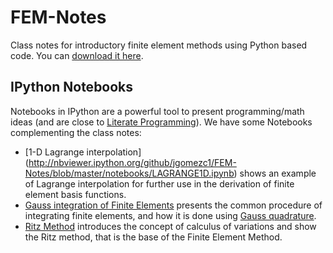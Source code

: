 # FEM-Notes
Class notes for introductory finite element methods using Python based code. You can [download it here](https://github.com/jgomezc1/FEM-Notes/raw/master/main.pdf).

## IPython Notebooks
Notebooks in IPython are a powerful tool to present programming/math ideas (and are close to [Literate Programming](http://en.wikipedia.org/wiki/Literate_programming)). We have some Notebooks complementing the class notes:

* [1-D Lagrange interpolation] (http://nbviewer.ipython.org/github/jgomezc1/FEM-Notes/blob/master/notebooks/LAGRANGE1D.ipynb) shows an example of Lagrange interpolation for further use in the derivation of finite element basis functions.
* [Gauss integration of Finite Elements](http://nbviewer.ipython.org/github/jgomezc1/FEM-Notes/blob/master/notebooks/Gauss_Integration.ipynb) presents the common procedure of integrating finite elements, and how it is done using [Gauss quadrature](http://en.wikipedia.org/wiki/Gaussian_quadrature).
* [Ritz Method](http://nbviewer.ipython.org/github/jgomezc1/FEM-Notes/blob/master/notebooks/Ritz_method.ipynb) introduces the concept of calculus of variations and show the Ritz method, that is the base of the Finite Element Method.
